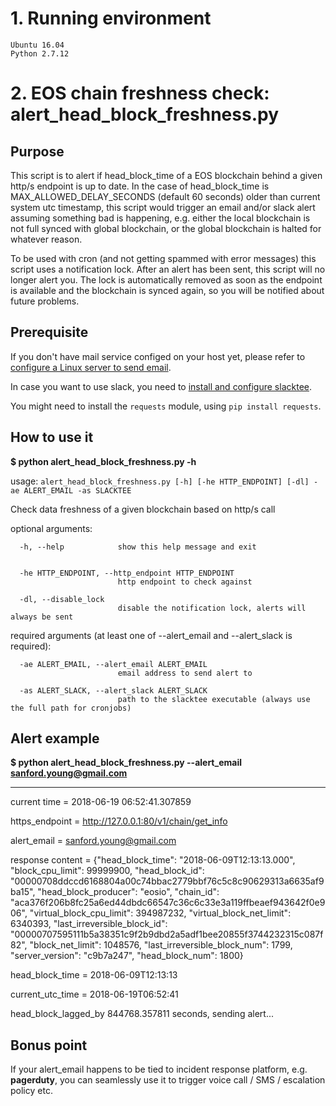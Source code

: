 # 1. Running environment
	Ubuntu 16.04
	Python 2.7.12


# 2. EOS chain freshness check: alert_head_block_freshness.py

## Purpose
This script is to alert if head_block_time of a EOS blockchain behind a given http/s endpoint is up to date. In the case of
head_block_time is MAX_ALLOWED_DELAY_SECONDS (default 60 seconds) older than current system utc timestamp, this script would 
trigger an email and/or slack alert assuming something bad is happening, e.g. either the local blockchain is not full synced 
with global blockchain, or the global blockchain is halted for whatever reason.

To be used with cron (and not getting spammed with error messages) this script uses a notification lock. After an alert has 
been sent, this script will no longer alert you. The lock is automatically removed as soon as the endpoint is available and
the blockchain is synced again, so you will be notified about future problems.

## Prerequisite
If you don't have mail service configed on your host yet, please refer to [configure a Linux server to send email](https://rianjs.net/2013/08/send-email-from-linux-server-using-gmail-and-ubuntu-two-factor-authentication).

In case you want to use slack, you need to [install and configure slacktee](https://github.com/coursehero/slacktee).

You might need to install the `requests` module, using `pip install requests`.

## How to use it
**$ python alert_head_block_freshness.py -h**

usage: `alert_head_block_freshness.py [-h] [-he HTTP_ENDPOINT] [-dl] -ae ALERT_EMAIL -as SLACKTEE`

Check data freshness of a given blockchain based on http/s call

optional arguments:

```
  -h, --help            show this help message and exit
  
  
  -he HTTP_ENDPOINT, --http_endpoint HTTP_ENDPOINT
                        http endpoint to check against
                        
  -dl, --disable_lock
                        disable the notification lock, alerts will always be sent
```


required arguments (at least one of --alert_email and --alert_slack is required):

```
  -ae ALERT_EMAIL, --alert_email ALERT_EMAIL
                        email address to send alert to

  -as ALERT_SLACK, --alert_slack ALERT_SLACK
                        path to the slacktee executable (always use the full path for cronjobs)
```

## Alert example
**$ python alert_head_block_freshness.py --alert_email sanford.young@gmail.com**

**********************************
current time =  2018-06-19 06:52:41.307859

https_endpoint = http://127.0.0.1:80/v1/chain/get_info

alert_email = sanford.young@gmail.com


response content = {"head_block_time": "2018-06-09T12:13:13.000", "block_cpu_limit": 99999900, "head_block_id": "00000708ddccd6168804a00c74bbac2779bbf76c5c8c90629313a6635af9ba15", "head_block_producer": "eosio", "chain_id": "aca376f206b8fc25a6ed44dbdc66547c36c6c33e3a119ffbeaef943642f0e906", "virtual_block_cpu_limit": 394987232, "virtual_block_net_limit": 6340393, "last_irreversible_block_id": "00000707595111b5a38351c9f2b9dbd2a5adf1bee20855f3744232315c087f82", "block_net_limit": 1048576, "last_irreversible_block_num": 1799, "server_version": "c9b7a247", "head_block_num": 1800}


head_block_time = 2018-06-09T12:13:13

current_utc_time = 2018-06-19T06:52:41


head_block_lagged_by 844768.357811 seconds, sending alert...


## Bonus point
If your alert_email happens to be tied to incident response platform, e.g. **pagerduty**, you can seamlessly use it to trigger voice call / SMS / escalation policy etc.
